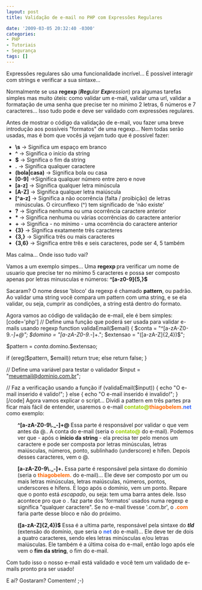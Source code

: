 ```yaml
---
layout: post
title: Validação de e-mail no PHP com Expressões Regulares

date: '2009-03-05 20:32:40 -0300'
categories:
- PHP
- Tutoriais
- Segurança
tags: []
---
```

Expressões regulares são uma funcionalidade incrível... É possível interagir com strings e verificar a sua sintaxe...

Normalmente se usa <strong>regexp </strong>(<em><strong>Reg</strong>ular <strong>Exp</strong>ression</em>) pra algumas tarefas simples mas muito úteis: como validar um e-mail, validar uma url, validar a formatação de uma senha que precise ter no minimo 2 letras, 6 números e 7 caracteres... Isso tudo pode e deve ser validado com expressões regulares.

Antes de mostrar o código da validação de e-mail, vou fazer uma breve introdução aos possíveis "formatos" de uma regexp... Nem todas serão usadas, mas é bom que vocês já vejam tudo que é possível fazer:

<ul>
<li><strong>\s</strong> -> Significa um espaço em branco</li>
<li><strong>^</strong> -> Significa o início da string</li>
<li><strong>$</strong> -> Significa o fim da string</li>
<li><strong>.</strong> -> Significa qualquer caractere</li>
<li><strong>(bola|casa)</strong> -> Significa bola ou casa</li>
<li><strong>[0-9]</strong> ->Significa qualquer número entre zero e nove</li>
<li><strong>[a-z]</strong> -> Significa qualquer letra minúscula</li>
<li><strong>[A-Z]</strong> -> Significa qualquer letra maiúscula</li>
<li><strong>[^a-z]</strong> -> Significa a não ocorrência (falta / proibição) de letras minúsculas. O circunflexo (^) tem significado de 'não existe'</li>
<li><strong>?</strong> -> Significa nenhuma ou uma ocorrência caractere anterior</li>
<li><strong>* </strong>-> Significa nenhuma ou várias ocorrências do caractere anterior</li>
<li><strong>+</strong> -> Significa - no mínimo - uma ocorrência do caractere anterior</li>
<li><strong>{3}</strong> -> Significa exatamente três caracteres</li>
<li><strong>{3,}</strong> -> Significa três ou mais caracteres</li>
<li><strong>{3,6}</strong> -> Significa entre três e seis caracteres, pode ser 4, 5 também</li>
</ul>
Mas calma... Onde isso tudo vai?

Vamos a um exemplo simpes... Uma <strong>regexp </strong>pra verificar um nome de usuario que precise ter no mínimo 5 caracteres e possa ser composto apenas por letras minusculas e números: <strong>^[a-z0-9]{5,}$
</strong>

Sacaram? O nome desse 'bloco' da regexp é chamado <strong>pattern</strong>, ou padrão. Ao validar uma string você compara um pattern com uma string, e se ela validar, ou seja, cumprir as condições, a string está dentro do formato.

Agora vamos ao código de validação de e-mail, ele é bem simples:
[code='php']
// Define uma função que poderá ser usada para validar e-mails usando regexp
function validaEmail($email) {
$conta = "^[a-zA-Z0-9\._-]+@";
$domino = "[a-zA-Z0-9\._-]+.";
$extensao = "([a-zA-Z]{2,4})$";

$pattern = $conta.$domino.$extensao;

if (ereg($pattern, $email))
return true;
else
return false;
}

// Define uma variável para testar o validador
$input = "meuemail@dominio.com.br";

// Faz a verificação usando a função
if (validaEmail($input)) {
echo "O e-mail inserido é valido!";
} else {
echo "O e-mail inserido é invalido!";
}
[/code]
Agora vamos explicar o script... Dividi a pattern em três partes pra ficar mais fácil de entender, usaremos o e-mail <strong><span style="color: #99cc00;">contato@</span><span style="color: #ff6600;">thiagobelem</span><span style="color: #ff6600;"><span style="color: #ff6600;">.</span><span style="color: #3366ff;">net</span></span></strong> como exemplo:

<p style="padding-left: 30px;"><strong>^[a-zA-Z0-9\._-]+@</strong>
Essa parte é responsável por validar o que vem antes da @.. A conta do e-mail (seria o <strong><span style="color: #99cc00;">contato@</span></strong><strong></strong> do e-mail). Podemos ver que - após o <strong>início da string</strong> - ela precisa ter pelo menos um caractere e pode ser composta por letras minúsculas, letras maiúsculas, números, ponto, sublinhado (underscore) e hífen. Depois desses caracteres, vem o @.

<p style="padding-left: 30px;"><strong>[a-zA-Z0-9\._-]+.</strong>
Essa parte é responsável pela sintaxe do domínio (seria o <strong><span style="color: #ff6600;">thiagobelem</span></strong><strong><span style="color: #ff6600;">.</span></strong> do e-mail)... Ele deve ser composto por um ou mais letras minúsculas, letras maiúsculas, números, pontos, underscores e hífens. E logo após o domínio, vem um ponto. Repare que o ponto está <em>escapado</em>, ou seja: tem uma barra antes dele. Isso acontece pro que o . faz parte dos 'formatos' usados numa regexp e significa "qualquer caractere". Se no e-mail tivesse '.com.br', o <span style="color: #ff6600;"><strong>.com</strong></span> faria parte desse bloco e não do próximo.

<p style="padding-left: 30px;"><strong>([a-zA-Z]{2,4})$</strong>
Essa é a ultima parte, responsável pela sintaxe do <em><strong>tld </strong></em>(extensão do domínio, que seria o <strong><span style="color: #ff6600;"><span style="color: #3366ff;">net</span></span></strong> do e-mail)... Ele deve ter de dois a quatro caracteres, sendo eles letras minúsculas e/ou letras maiúsculas. Ele também é a última coisa do e-mail, então logo após ele vem o <strong>fim da string</strong>, o fim do e-mail.

Com tudo isso o nosso e-mail está validado e você tem um validado de e-mails pronto pra ser usado!

E aí? Gostaram? Comentem!  ;-)

